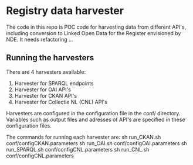 # Registry data harvester 

The code in this repo is POC code for harvesting data from different API's, including conversion to Linked Open Data for the Register envisioned by NDE.
It needs refactoring ...

## Running the harvesters

There are 4 harvesters available:
1) Harvester for SPARQL endpoints
2) Harvester for OAI API's
3) Harvester for CKAN API's
4) Harvester for Collectie NL (CNL) API's

Harvesters are configured in the configuration file in the conf/ directory. Variables such as output files and adresses of API's are specified in these configuration files.

The commands for running each harvester are:
sh run_CKAN.sh conf/configCKAN.parameters
sh run_OAI.sh conf/configOAI.parameters
sh run_SPARQL.sh conf/configCNL.parameters
sh run_CNL.sh conf/configCNL.parameters